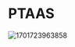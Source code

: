 # PTAAS

![1701723963858](https://github.com/bouzidkobchi/PTAAS/assets/106019236/afb3e631-e337-4a4e-a382-0fb7aea3e6b8)
